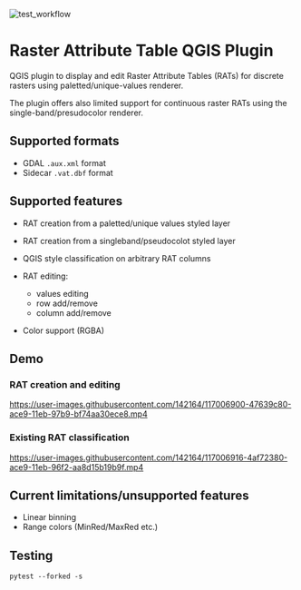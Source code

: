 
![test_workflow](https://github.com/elpaso/qgis-raster-attribute-table-plugin/actions/workflows/python-app.yml/badge.svg)

# Raster Attribute Table QGIS Plugin

QGIS plugin to display and edit Raster Attribute Tables (RATs) for discrete rasters using
paletted/unique-values renderer.

The plugin offers also limited support for continuous raster RATs using the single-band/presudocolor renderer.

## Supported formats

+ GDAL `.aux.xml` format
+ Sidecar `.vat.dbf` format

## Supported features

+ RAT creation from a paletted/unique values styled layer
+ RAT creation from a singleband/pseudocolot styled layer
+ QGIS style classification on arbitrary RAT columns
+ RAT editing:

  - values editing
  - row add/remove
  - column add/remove

+ Color support (RGBA)

## Demo

### RAT creation and editing

https://user-images.githubusercontent.com/142164/117006900-47639c80-ace9-11eb-97b9-bf74aa30ece8.mp4

### Existing RAT classification

https://user-images.githubusercontent.com/142164/117006916-4af72380-ace9-11eb-96f2-aa8d15b19b9f.mp4


## Current limitations/unsupported features

+ Linear binning
+ Range colors (MinRed/MaxRed etc.)

## Testing

```
pytest --forked -s
```
